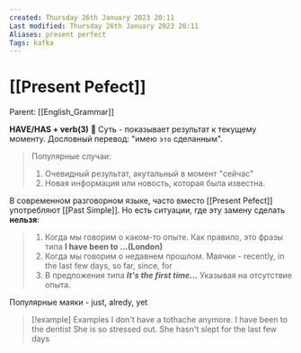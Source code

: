 ```yaml
---
created: Thursday 26th January 2023 20:11
Last modified: Thursday 26th January 2023 20:11
Aliases: present perfect
Tags: kafka
---
```


# [[Present Pefect]]

Parent: [[English_Grammar]]

**HAVE/HAS + verb(3)**
📌 Суть - показывает результат к текущему моменту. Дословный перевод: "имею `это` сделанным".

> Популярные случаи:
> 1) Очевидный результат, акутальный в момент "сейчас" 
> 2) Новая информация или новость, которая была известна. 

В современном разговорном языке, часто вместо [[Present Pefect]] употребляют [[Past Simple]]. Но есть ситуации, где эту замену сделать **нельзя**:

>1. Когда мы говорим о каком-то опыте. Как правило, это фразы типа **I have been to ...(London)**
>2. Когда мы говорим о недавнем прошлом. Маячки - recently, in the last few days, so far, since, for
>3. В предложения типа ***It's the first time...*** Указывая на отсутствие опыта.

Популярные маяки - just, alredy, yet



>[!example] Examples
>I don't have a tothache anymore. I have been to the dentist
> She is so stressed out. She hasn't slept for the last few days
